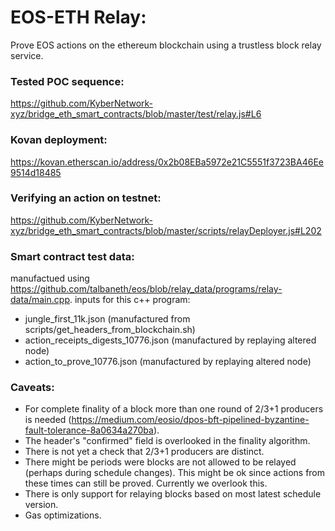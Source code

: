 # EOS-ETH Relay:
Prove EOS actions on the ethereum blockchain using a trustless block relay service.

### Tested POC sequence:
https://github.com/KyberNetwork-xyz/bridge_eth_smart_contracts/blob/master/test/relay.js#L6

### Kovan deployment:
https://kovan.etherscan.io/address/0x2b08EBa5972e21C5551f3723BA46Ee9514d18485

### Verifying an action on testnet:
https://github.com/KyberNetwork-xyz/bridge_eth_smart_contracts/blob/master/scripts/relayDeployer.js#L202

### Smart contract test data:
manufactued using https://github.com/talbaneth/eos/blob/relay_data/programs/relay-data/main.cpp. 
inputs for this c++ program:
* jungle_first_11k.json (manufactured from scripts/get_headers_from_blockchain.sh)
* action_receipts_digests_10776.json (manufactured by replaying altered node)
* action_to_prove_10776.json (manufactured by replaying altered node)

### Caveats:
* For complete finality of a block more than one round of 2/3+1 producers is needed (https://medium.com/eosio/dpos-bft-pipelined-byzantine-fault-tolerance-8a0634a270ba).
* The header's "confirmed" field is overlooked in the finality algorithm.
* There is not yet a check that 2/3+1 producers are distinct.
* There might be periods were blocks are not allowed to be relayed (perhaps during schedule changes). This might be ok since actions from these times can still be proved. Currently we overlook this.
* There is only support for relaying blocks based on most latest schedule version.
* Gas optimizations.
